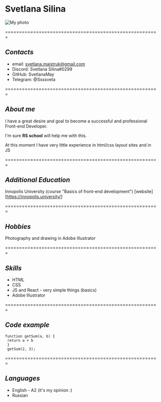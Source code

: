 # **Svetlana Silina**
![My photo](/photo_from_phone_november/svetla-min_photo-resizer.ru.jpg "This is me")

=======================================================
## *Contacts* 
* email: svetlana.maistruk@gmail.com
* Discord: Svetlana Silina#0299
* GitHub: SvetlanaMay
* Telegram: @Ssssveta

=======================================================

## *About me*
I have a great desire and goal to become a successful and professional Front-end Developer.


I'm sure **RS school** will help me with this.


At this moment I have very little experience in html/css layout sites and in JS

=======================================================
## *Additional Education*
Innopolis University (course "Basics of front-end development")
[website][https://innopolis.university/]

=======================================================
## *Hobbies*
Photography and drawing in Adobe Illustrator

=======================================================
## *Skills*
* HTML
* CSS
* JS and React  - very simple things (basics)
* Adobe Illustrator

=======================================================

## *Code example*
```
function getSum(a, b) {
 return a + b
 }
 getSum(2, 3);
 ```
 
=======================================================
## *Languages*
* English  - A2 (it's my opinion :)
* Russian


 












